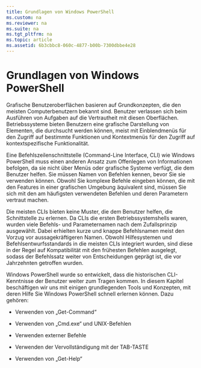 ```yaml
---
title: Grundlagen von Windows PowerShell
ms.custom: na
ms.reviewer: na
ms.suite: na
ms.tgt_pltfrm: na
ms.topic: article
ms.assetid: 6b3cbbc8-060c-4877-b00b-7300dbbe4e28
---
```

# Grundlagen von Windows PowerShell
Grafische Benutzeroberflächen basieren auf Grundkonzepten, die den meisten Computerbenutzern bekannt sind. Benutzer verlassen sich beim Ausführen von Aufgaben auf die Vertrautheit mit diesen Oberflächen. Betriebssysteme bieten Benutzern eine grafische Darstellung von Elementen, die durchsucht werden können, meist mit Einblendmenüs für den Zugriff auf bestimmte Funktionen und Kontextmenüs für den Zugriff auf kontextspezifische Funktionalität.

Eine Befehlszeilenschnittstelle (Command-Line Interface, CLI) wie Windows PowerShell muss einen anderen Ansatz zum Offenlegen von Informationen befolgen, da sie nicht über Menüs oder grafische Systeme verfügt, die dem Benutzer helfen. Sie müssen Namen von Befehlen kennen, bevor Sie sie verwenden können. Obwohl Sie komplexe Befehle eingeben können, die mit den Features in einer grafischen Umgebung äquivalent sind, müssen Sie sich mit den am häufigsten verwendeten Befehlen und deren Parametern vertraut machen.

Die meisten CLIs bieten keine Muster, die dem Benutzer helfen, die Schnittstelle zu erlernen. Da CLIs die ersten Betriebssystemshells waren, wurden viele Befehls- und Parameternamen nach dem Zufallsprinzip ausgewählt. Dabei erhielten kurze und knappe Befehlsnamen meist den Vorzug vor aussagekräftigeren Namen. Obwohl Hilfesystemen und Befehlsentwurfsstandards in die meisten CLIs integriert wurden, sind diese in der Regel auf Kompatibilität mit den frühesten Befehlen ausgelegt, sodass der Befehlssatz weiter von Entscheidungen geprägt ist, die vor Jahrzehnten getroffen wurden.

Windows PowerShell wurde so entwickelt, dass die historischen CLI-Kenntnisse der Benutzer weiter zum Tragen kommen. In diesem Kapitel beschäftigen wir uns mit einigen grundlegenden Tools und Konzepten, mit deren Hilfe Sie Windows PowerShell schnell erlernen können. Dazu gehören:

-   Verwenden von „Get-Command“

-   Verwenden von „Cmd.exe“ und UNIX-Befehlen

-   Verwenden externer Befehle

-   Verwenden der Vervollständigung mit der TAB-TASTE

-   Verwenden von „Get-Help“



<!--HONumber=Apr16_HO1-->


